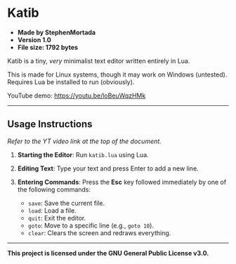 # Katib

- **Made by StephenMortada**
- **Version 1.0**
- **File size: 1792 bytes**

Katib is a tiny, _very_ minimalist text editor written entirely in Lua.

This is made for Linux systems, though it may work on Windows (untested).
Requires Lua be installed to run (obviously).

YouTube demo: https://youtu.be/loBeuWqzHMk

---

## Usage Instructions

_Refer to the YT video link at the top of the document._

1. **Starting the Editor**: Run `katib.lua` using Lua.

2. **Editing Text**: Type your text and press Enter to add a new line.

3. **Entering Commands**: Press the **Esc** key followed immediately by one of the following commands:
   - `save`: Save the current file.
   - `load`: Load a file.
   - `quit`: Exit the editor.
   - `goto`: Move to a specific line (e.g., `goto 10`).
   - `clear`: Clears the screen and redraws everything.

---

**This project is licensed under the GNU General Public License v3.0.**
